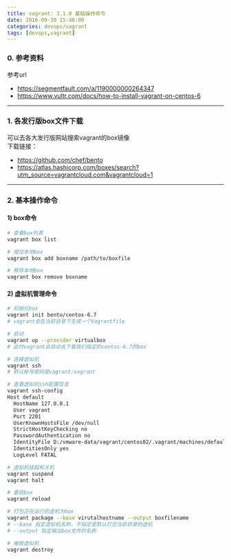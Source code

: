 ```yaml
---
title: vagrant: 3.1.0 基础操作命令
date: 2016-09-30 15:40:00
categories: devops/vagrant
tags: [devops,vagrant]
---
```


### 0. 参考资料
参考url  
- https://segmentfault.com/a/1190000000264347
- https://www.vultr.com/docs/how-to-install-vagrant-on-centos-6

---

### 1. 各发行版box文件下载
可以去各大发行版网站搜索vagrant的box镜像  
下载链接：
- https://github.com/chef/bento
- https://atlas.hashicorp.com/boxes/search?utm_source=vagrantcloud.com&vagrantcloud=1

---

### 2. 基本操作命令
#### 1) box命令
``` bash
# 查看box列表
vagrant box list

# 增加本地box
vagrant box add boxname /path/to/boxfile

# 移除本地box
vagrant box remove boxname
```

#### 2) 虚拟机管理命令
``` bash
# 初始化box
vagrant init bento/centos-6.7
# vagrant会在当前目录下生成一个Vagrantfile

# 启动
vagrant up --provider virtualbox
# 此时vagrant会自动去下载我们指定的centos-6.7的box

# 连接虚拟机
vagrant ssh
# 默认帐号密码是vagrant:vagrant

# 查看虚拟机ssh配置信息
vagrant ssh-config
Host default
  HostName 127.0.0.1
  User vagrant
  Port 2201
  UserKnownHostsFile /dev/null
  StrictHostKeyChecking no
  PasswordAuthentication no
  IdentityFile D:/vmware-data/vagrant/centos02/.vagrant/machines/default/virtualbox/private_key
  IdentitiesOnly yes
  LogLevel FATAL

# 虚拟机挂起和关机
vagrant suspend
vagrant halt

# 重启box
vagrant reload

# 打包正在运行的虚机为box
vagrant package --base virutalhostname --output boxfilename
# --base 指定虚拟机名称，不指定是默认打包当前目录的虚机
# --output 指定输出box文件的名称

# 摧毁虚拟机
vagrant destroy
```
